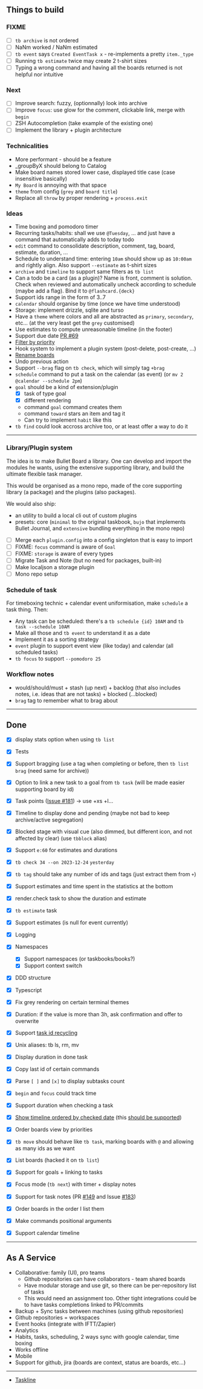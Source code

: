 ## Things to build

### FIXME

- [ ] `tb archive` is not ordered
- [ ] NaNm worked / NaNm estimated
- [ ] `tb event` says `Created EventTask x` - re-implements a pretty `item._type`
- [ ] Running `tb estimate` twice may create 2 t-shirt sizes
- [ ] Typing a wrong command and having all the boards returned is not helpful nor intuitive

### Next

- [ ] Improve search: fuzzy, (optionnally) look into archive
- [ ] Improve `focus`: use glow for the comment, clickable link, merge with `begin`
- [ ] ZSH Autocompletion (take example of the existing one)
- [ ] Implement the library + plugin architecture

### Technicalities

- More performant - should be a feature
- _groupByX should belong to Catalog
- Make board names stored lower case, displayed title case (case insensitive basically)
- `My Board` is annoying with that space
- `theme` from config (`grey` and `board title`)
- Replace all `throw` by proper rendering + `process.exit`

### Ideas

- Time boxing and pomodoro timer
- Recurring tasks/habits: shall we use `@Tuesday`, ... and just have a command
  that automatically adds to today todo
- `edit` command to consolidate description, comment, tag, board, estimate, duration, ...
- Schedule to understand time: entering `10am` should show up as `10:00am` and rightly align. Also support `--estimate` as t-shirt sizes
- `archive` and `timeline` to support same filters as `tb list`
- Can a todo be a card (as a plugin)? Name is front, comment is solution. Check
  when reviewed and automatically uncheck according to schedule (maybe add a
  flag). Bind it to `@flashcard.{deck}`
- Support ids range in the form of 3..7
- `calendar` should organise by time (once we have time understood)
- Storage: implement drizzle, sqlite and turso
- Have a `theme` where colors and all are abstracted as `primary`, `secondary`, etc... (at the very least get the `grey` customised)
- Use estimates to compute unreasonable timeline (in the footer)
- Support due date [PR #69](https://github.com/klaudiosinani/taskbook/pull/69)
- [Filter by priority](https://github.com/klaudiosinani/taskbook/pull/136)
- Hook system to implement a plugin system (post-delete, post-create, ...)
- [Rename boards](https://github.com/klaudiosinani/taskbook/pull/73/files)
- Undo previous action
- Support `--brag` flag on `tb check`, which will simply tag `+brag`
- `schedule` command to put a task on the calendar (as event) (or `mv 2 @calendar --schedule 2pm`)
- `goal` should be a kind of extension/plugin
  - [x] task of type goal
  - [x] different rendering
  - command `goal` command creates them
  - command `toward` stars an item and tag it
  - Can try to implement `habit` like this
- `tb find` could look accross archive too, or at least offer a way to do it

---

### Library/Plugin system

The idea is to make Bullet Board a library. One can develop and import the
modules he wants, using the extensive supporting library, and build the
ultimate flexible task manager.

This would be organised as a mono repo, made of the core supporting library (a
package) and the plugins (also packages).

We would also ship:
- an utility to build a local cli out of custom plugins
- presets: core (`minimal` to the original taskbook, `bujo` that implements
Bullet Journal, and `extensive` bundling everything in the mono repo)

- [ ] Merge each `plugin.config` into a config singleton that is easy to import
- [ ] FIXME: `focus` command is aware of `Goal`
- [ ] FIXME: `storage` is aware of every types
- [ ] Migrate Task and Note (but no need for packages, built-in)
- [ ] Make localjson a storage plugin
- [ ] Mono repo setup

### Schedule of task

For timeboxing technic + calendar event uniformisation, make `schedule` a task thing. Then:
- Any task can be scheduled: there's a `tb schedule {id} 10AM` and `tb task --schedule 10AM`
- Make all those and `tb event` to understand it as a date
- Implement it as a sorting strategy
- `event` plugin to support event view (like today) and calendar (all scheduled tasks)
- `tb focus` to support `--pomodoro 25`

### Workflow notes

- would/should/must + stash (up next) + backlog (that also includes notes, i.e.
  ideas that are not tasks) + blocked (...blocked)
- `brag` tag to remember what to brag about


---

## Done

- [x] display stats option when using `tb list`
- [x] Tests
- [x] Support bragging (use a tag when completing or before, then `tb list brag` (need same for archive))
- [x] Option to link a new task to a goal from `tb task` (will be made easier supporting board by id)
- [x] Task points ([Issue #181](https://github.com/klaudiosinani/taskbook/issues/181)) -> use +xs +l...
- [x] Timeline to display done and pending (maybe not bad to keep archive/active segregation)
- [x] Blocked stage with visual cue (also dimmed, but different icon, and not affected by clear) (use `tbblock` alias)

- [x] Support `e:60` for estimates and durations
- [x] `tb check 34 --on 2023-12-24` `yesterday`
- [x] `tb tag` should take any number of ids and tags (just extract them from `+`)
- [x] Support estimates and time spent in the statistics at the bottom
- [x] render.check task to show the duration and estimate
- [x] `tb estimate` task
- [x] Support estimates (is null for event currently)
- [x] Logging
- [x] Namespaces
    - [x] Support namespaces (or taskbooks/books?)
    - [x] Support context switch
- [x] DDD structure
- [x] Typescript
- [x] Fix grey rendering on certain terminal themes
- [x] Duration: if the value is more than 3h, ask confirmation and offer to overwrite
- [x] Support [task id recycling](https://github.com/klaudiosinani/taskbook/issues/33)
- [x] Unix aliases: tb ls, rm, mv
- [x] Display duration in done task
- [x] Copy last id of certain commands
- [x] Parse `[ ]` and `[x]` to display subtasks count
- [x] `begin` and `focus` could track time
- [x] Support duration when checking a task
- [x] [Show timeline ordered by checked date](https://github.com/klaudiosinani/taskbook/issues/158) (this [should be supported](https://github.com/klaudiosinani/taskbook/pull/190))
- [x] Order boards view by priorities
- [x] `tb move` should behave like `tb task`, marking boards with `@` and allowing as many ids as we want
- [x] List boards (hacked it on `tb list`)
- [x] Support for goals + linking to tasks
- [x] Focus mode (`tb next`) with timer + display notes
- [x] Support for task notes (PR [#149](https://github.com/klaudiosinani/taskbook/pull/149) and Issue [#183](https://github.com/klaudiosinani/taskbook/issues/183))
- [x] Order boards in the order I list them
- [x] Make commands positional arguments
- [x] Support calendar timeline

---

## As A Service

- Collaborative: family (UI), pro teams
    - Github repositories can have collaborators - team shared boards
    - Have modular storage and use git, so there can be per-repository list of tasks
    - This would need an assignment too. Other tight integrations could be to
      have tasks completions linked to PR/commits
- Backup + Sync tasks between machines (using github repositories)
- Github repositories = workspaces
- Event hooks (integrate with IFTT/Zapier)
- Analytics
- Habits, tasks, scheduling, 2 ways sync with google calendar, time boxing
- Works offline
- Mobile
- Support for github, jira (boards are context, status are boards, etc...)

---

- [Taskline](https://github.com/perryrh0dan/taskline#configuration)
